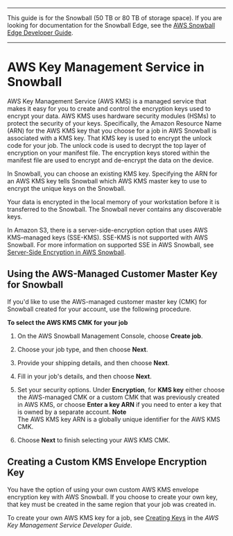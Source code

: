 --------

This guide is for the Snowball \(50 TB or 80 TB of storage space\)\. If you are looking for documentation for the Snowball Edge, see the [AWS Snowball Edge Developer Guide](http://docs.aws.amazon.com/snowball/latest/developer-guide/whatisedge.html)\.

--------

# AWS Key Management Service in Snowball<a name="kms"></a>

AWS Key Management Service \(AWS KMS\) is a managed service that makes it easy for you to create and control the encryption keys used to encrypt your data\. AWS KMS uses hardware security modules \(HSMs\) to protect the security of your keys\. Specifically, the Amazon Resource Name \(ARN\) for the AWS KMS key that you choose for a job in AWS Snowball is associated with a KMS key\. That KMS key is used to encrypt the unlock code for your job\. The unlock code is used to decrypt the top layer of encryption on your manifest file\. The encryption keys stored within the manifest file are used to encrypt and de\-encrypt the data on the device\.

In Snowball, you can choose an existing KMS key\. Specifying the ARN for an AWS KMS key tells Snowball which AWS KMS master key to use to encrypt the unique keys on the Snowball\.

Your data is encrypted in the local memory of your workstation before it is transferred to the Snowball\. The Snowball never contains any discoverable keys\.

In Amazon S3, there is a server\-side\-encryption option that uses AWS KMS–managed keys \(SSE\-KMS\)\. SSE\-KMS is not supported with AWS Snowball\. For more information on supported SSE in AWS Snowball, see [Server\-Side Encryption in AWS Snowball](security.md#sse)\.

## Using the AWS\-Managed Customer Master Key for Snowball<a name="defaultenvelopekey"></a>

If you'd like to use the AWS\-managed customer master key \(CMK\) for Snowball created for your account, use the following procedure\.

**To select the AWS KMS CMK for your job**

1. On the AWS Snowball Management Console, choose **Create job**\.

1. Choose your job type, and then choose **Next**\.

1. Provide your shipping details, and then choose **Next**\.

1. Fill in your job's details, and then choose **Next**\.

1. Set your security options\. Under **Encryption**, for **KMS key** either choose the AWS\-managed CMK or a custom CMK that was previously created in AWS KMS, or choose **Enter a key ARN** if you need to enter a key that is owned by a separate account\.
**Note**  
The AWS KMS key ARN is a globally unique identifier for the AWS KMS CMK\.

1. Choose **Next** to finish selecting your AWS KMS CMK\.

## Creating a Custom KMS Envelope Encryption Key<a name="customenvelopekey"></a>

You have the option of using your own custom AWS KMS envelope encryption key with AWS Snowball\. If you choose to create your own key, that key must be created in the same region that your job was created in\.

To create your own AWS KMS key for a job, see [Creating Keys](http://docs.aws.amazon.com/kms/latest/developerguide/create-keys.html) in the *AWS Key Management Service Developer Guide*\.